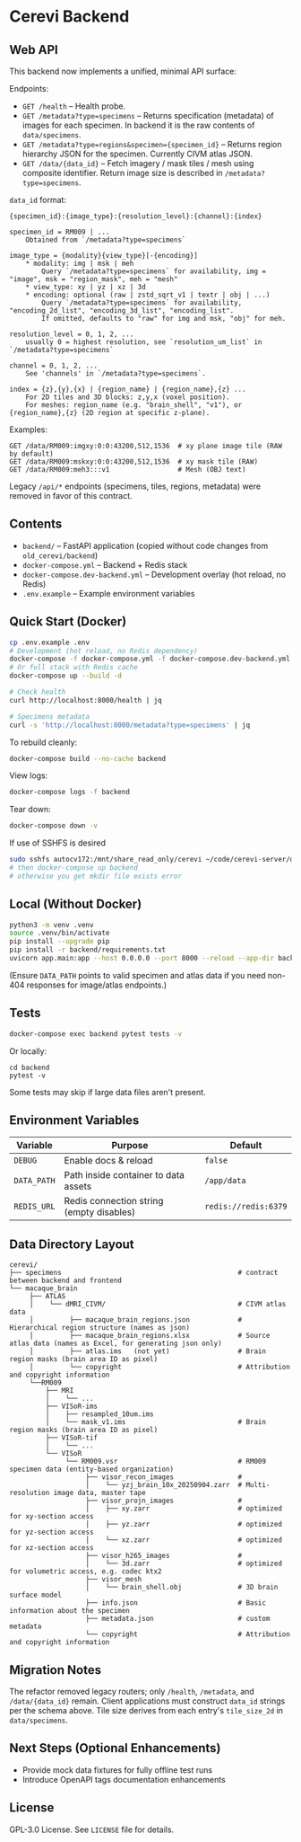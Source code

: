 # Cerevi Backend

## Web API

This backend now implements a unified, minimal API surface:

Endpoints:

* `GET /health` – Health probe.
* `GET /metadata?type=specimens` – Returns specification (metadata) of images for each specimen. In backend it is the raw contents of `data/specimens`.
* `GET /metadata?type=regions&specimen={specimen_id}` – Returns region hierarchy JSON for the specimen. Currently CIVM atlas JSON.
* `GET /data/{data_id}` – Fetch imagery / mask tiles / mesh using composite identifier. Return image size is described in `/metadata?type=specimens`.

`data_id` format:
```
{specimen_id}:{image_type}:{resolution_level}:{channel}:{index}

specimen_id = RM009 | ...
    Obtained from `/metadata?type=specimens`

image_type = {modality}{view_type}[-{encoding}]
    * modality: img | msk | meh
        Query `/metadata?type=specimens` for availability, img = "image", msk = "region_mask", meh = "mesh"
    * view_type: xy | yz | xz | 3d
    * encoding: optional (raw | zstd_sqrt_v1 | textr | obj | ...)
        Query `/metadata?type=specimens` for availability, "encoding_2d_list", "encoding_3d_list", "encoding_list".
        If omitted, defaults to "raw" for img and msk, "obj" for meh.

resolution_level = 0, 1, 2, ...
    usually 0 = highest resolution, see `resolution_um_list` in `/metadata?type=specimens`

channel = 0, 1, 2, ...
    See 'channels' in `/metadata?type=specimens`.

index = {z},{y},{x} | {region_name} | {region_name},{z} ...
    For 2D tiles and 3D blocks: z,y,x (voxel position).
    For meshes: region_name (e.g. "brain_shell", "v1"), or {region_name},{z} (2D region at specific z-plane).
```

Examples:
```
GET /data/RM009:imgxy:0:0:43200,512,1536  # xy plane image tile (RAW by default)
GET /data/RM009:mskxy:0:0:43200,512,1536  # xy mask tile (RAW)
GET /data/RM009:meh3:::v1                 # Mesh (OBJ text)
```

Legacy `/api/*` endpoints (specimens, tiles, regions, metadata) were removed in favor of this contract.

## Contents

- `backend/` – FastAPI application (copied without code changes from `old_cerevi/backend`)
- `docker-compose.yml` – Backend + Redis stack
- `docker-compose.dev-backend.yml` – Development overlay (hot reload, no Redis)
- `.env.example` – Example environment variables

## Quick Start (Docker)

```bash
cp .env.example .env
# Development (hot reload, no Redis dependency)
docker-compose -f docker-compose.yml -f docker-compose.dev-backend.yml up --build -d backend
# Or full stack with Redis cache
docker-compose up --build -d

# Check health
curl http://localhost:8000/health | jq

# Specimens metadata
curl -s 'http://localhost:8000/metadata?type=specimens' | jq
```

To rebuild cleanly:
```bash
docker-compose build --no-cache backend
```

View logs:
```bash
docker-compose logs -f backend
```

Tear down:
```bash
docker-compose down -v
```

If use of SSHFS is desired
```bash
sudo sshfs autocv172:/mnt/share_read_only/cerevi ~/code/cerevi-server/data -o allow_other
# then docker-compose up backend
# otherwise you get mkdir file exists error
```

## Local (Without Docker)

```bash
python3 -m venv .venv
source .venv/bin/activate
pip install --upgrade pip
pip install -r backend/requirements.txt
uvicorn app.main:app --host 0.0.0.0 --port 8000 --reload --app-dir backend
```

(Ensure `DATA_PATH` points to valid specimen and atlas data if you need non-404 responses for image/atlas endpoints.)

## Tests

```bash
docker-compose exec backend pytest tests -v
```

Or locally:
```
cd backend
pytest -v
```

Some tests may skip if large data files aren't present.

## Environment Variables

| Variable | Purpose | Default |
|----------|---------|---------|
| `DEBUG` | Enable docs & reload | `false` |
| `DATA_PATH` | Path inside container to data assets | `/app/data` |
| `REDIS_URL` | Redis connection string (empty disables) | `redis://redis:6379` |

## Data Directory Layout

```
cerevi/
├── specimens                                            # contract between backend and frontend
└── macaque_brain
     ├── ATLAS
     │    └── dMRI_CIVM/                                 # CIVM atlas data
     │         ├── macaque_brain_regions.json            # Hierarchical region structure (names as json)
     │         ├── macaque_brain_regions.xlsx            # Source atlas data (names as Excel, for generating json only)
     │         ├── atlas.ims   (not yet)                 # Brain region masks (brain area ID as pixel)
     │         └── copyright                             # Attribution and copyright information
     └──RM009
         ├── MRI
         │    └── ...
         ├── VISoR-ims
         │    ├── resampled_10um.ims
         │    └── mask_v1.ims                            # Brain region masks (brain area ID as pixel)
         ├── VISoR-tif
         │    └── ... 
         └── VISoR
              └── RM009.vsr                              # RM009 specimen data (entity-based organization)
                   ├── visor_recon_images                # 
                   │    └── yzj_brain_10x_20250904.zarr  # Multi-resolution image data, master tape
                   ├── visor_projn_images                # 
                   │    ├── xy.zarr                      # optimized for xy-section access
                   │    ├── yz.zarr                      # optimized for yz-section access
                   │    └── xz.zarr                      # optimized for xz-section access
                   ├── visor_h265_images                 # 
                   │    └── 3d.zarr                      # optimized for volumetric access, e.g. codec ktx2
                   ├── visor_mesh
                   │    └── brain_shell.obj              # 3D brain surface model
                   ├── info.json                         # Basic information about the specimen
                   ├── metadata.json                     # custom metadata
                   └── copyright                         # Attribution and copyright information
```


## Migration Notes

The refactor removed legacy routers; only `/health`, `/metadata`, and `/data/{data_id}` remain. Client applications must construct `data_id` strings per the schema above. Tile size derives from each entry's `tile_size_2d` in `data/specimens`.

## Next Steps (Optional Enhancements)
- Provide mock data fixtures for fully offline test runs
- Introduce OpenAPI tags documentation enhancements

## License
GPL-3.0 License. See `LICENSE` file for details.
